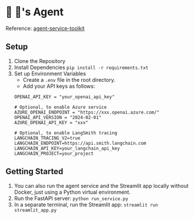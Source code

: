 # 🦜 🐹's Agent

Reference: [agent-service-toolkit](https://github.com/JoshuaC215/agent-service-toolkit.git)

## Setup
1. Clone the Repository
2. Install Dependencies
`pip install -r requirements.txt`
3. Set up Environment Variables
    - Create a `.env` file in the root directory.
    - Add your API keys as follows:
    ```
    OPENAI_API_KEY = "your_openai_api_key"

    # Optional, to enable Azure service
    AZURE_OPENAI_ENDPOINT = "https://xxx.openai.azure.com/"
    OPENAI_API_VERSION = "2024-02-01"
    AZURE_OPENAI_API_KEY = "xxx"

    # Optional, to enable LangSmith tracing
    LANGCHAIN_TRACING_V2=true
    LANGCHAIN_ENDPOINT=https://api.smith.langchain.com
    LANGCHAIN_API_KEY=your_langchain_api_key
    LANGCHAIN_PROJECT=your_project
    ```  

## Getting Started
1. You can also run the agent service and the Streamlit app locally without Docker, just using a Python virtual environment.
2. Run the FastAPI server:
`python run_service.py`
3. In a separate terminal, run the Streamlit app:
`streamlit run streamlit_app.py`